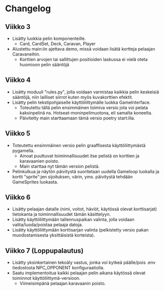 # Changelog

## Viikko 3
- Lisätty luokkia pelin komponenteille.
  - Card, CardSet, Deck, Caravan, Player
- Alustettu main:iin ajettava demo, missä voidaan lisätä kortteja pelaajan Caravaneihin. 
  - Korttien arvojen tai sallittujen positioiden laskussa ei vielä oteta huomioon pelin sääntöjä

## Viikko 4
- Lisätty moduuli "rules.py", jolla voidaan varmistaa kaikkia pelin keskeisiä sääntöjä, niin lailliset siirrot kuten myös kuvakorttien efektit.
- Lisätty pelin tekstipohjaiselle käyttöliittymälle luokka GameInterface. 
  - Toteutettu tällä pelin ensimmäinen toimiva versio jota voi pelata kaksinpelinä ns. Hotseat-moninpelimuotona, eli samalta koneelta.
  - Päivitetty main starttaamaan tämä versio poetry start:illa.

## Viikko 5
- Toteutettu ensimmäinen versio pelin graaffisesta käyttöliittymästä pygamella.
  - Ainoat puuttuvat toiminnallisuudet itse pelistä on korttien ja karavaanien poisto.
  - Main starttaa nyt tämän version pelistä.
- Pelinkulkua ja näytön päivitystä suoritetaan uudella Gameloop luokalla ja kortti "sprite":jen sijoituksen, värin, yms. päivitystä tehdään GameSprites luokasta.

## Viikko 6
- Lisätty pelaajan datalle (nimi, voitot, häviöt, käytössä olevat korttisarjat) tietokanta ja toiminnallisuudet tämän käsittelyyn.
- Lisätty käyttöliittymään tallennuspaikan valinta, jolla voidaan valita/luoda/poistaa pelaaja datoja.
- Lisätty käyttöliittymään korttisarjan valinta (pelkistetty versio pakan muodostamisesta yksittäisistä korteista).

## Viikko 7 (Loppupalautus)
- Lisätty yksinkertainen tekoäly vastus, jonka voi kytkeä päälle/pois .env tiedostosta NPC_OPPONENT konfiguraatiolla.
- Saatu implementoitua kaikki pelaajan pelin aikana käytössä olevat toiminnot käyttöliittymä-versioon.
  - Viimeisimpänä pelaajan karavaanin poisto.  
